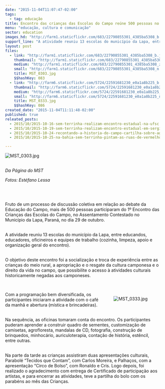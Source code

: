 ```yaml
---
date: "2015-11-04T11:07:47-02:00"
tags:
  - tag: educação
title: Encontro das crianças das Escolas do Campo reúne 500 pessoas no PR
menu: "educação, cultura e comunicação"
sector: education
images_hd: "http://farm1.staticflickr.com/683/22790855301_4385ba5308_b.jpg"
support_line: "A atividade reuniu 13 escolas do município da Lapa, entre educandos, educadores, oficineiros e equipes de trabalho (cozinha, limpeza, apoio e organização geral do encontro)."
layout: post
files:
  - link: "http://farm1.staticflickr.com/683/22790855301_4385ba5308_b.jpg"
    thumbnail: "http://farm1.staticflickr.com/683/22790855301_4385ba5308_t.jpg"
    medium: "http://farm1.staticflickr.com/683/22790855301_4385ba5308_z.jpg"
    small: "http://farm1.staticflickr.com/683/22790855301_4385ba5308_n.jpg"
    title: MST_0303.jpg
    $$hashKey: 083
  - link: "http://farm6.staticflickr.com/5724/22591681230_e0a1a8b225_b.jpg"
    thumbnail: "http://farm6.staticflickr.com/5724/22591681230_e0a1a8b225_t.jpg"
    medium: "http://farm6.staticflickr.com/5724/22591681230_e0a1a8b225_z.jpg"
    small: "http://farm6.staticflickr.com/5724/22591681230_e0a1a8b225_n.jpg"
    title: MST_0333.jpg
    $$hashKey: 086
created_date: "2015-11-04T11:11:48-02:00"
published: true
releated_posts:
  - 2015/10/2015-10-16-sem-terrinha-realizam-encontro-estadual-na-ufsc.md
  - 2015/10/2015-10-19-sem-terrinha-realizam-encontro-estadual-em-sergipe.md
  - 2015/10/2015-10-24-recontando-a-historia-do-campo-cartilha-sobre-agroecologia-e-lancada-na-1a-feira-nacional-da-reforma-agraria.md
  - 2015/10/2015-10-25-na-bahia-sem-terrinha-pintam-as-ruas-de-vermelho-em-defesa-das-escolas-do-campo.md

---
```

<p><img alt="MST_0303.jpg" src="http://farm1.staticflickr.com/683/22790855301_4385ba5308_b.jpg" /></p>

<p><br />
<em>Da P&aacute;gina do MST</em></p>

<p><em>Fotos: Est&eacute;fano Lessa&nbsp;</em></p>

<p>&nbsp;</p>

<p><br />
Fruto de um processo de discuss&atilde;o coletiva em rela&ccedil;&atilde;o ao debate da Educa&ccedil;&atilde;o do Campo, mais de 500 pessoas participaram do 1&ordm; Encontro das Crian&ccedil;as das Escolas do Campo, no Assentamento Contestado no Munic&iacute;pio da Lapa, Paran&aacute;, no dia 29 de outubro.</p>

<p><br />
A atividade reuniu 13 escolas do munic&iacute;pio da Lapa, entre educandos, educadores, oficineiros e equipes de trabalho (cozinha, limpeza, apoio e organiza&ccedil;&atilde;o geral do encontro).</p>

<p><br />
O objetivo deste encontro foi a socializa&ccedil;&atilde;o e troca de experi&ecirc;ncia entre as crian&ccedil;as do meio rural, a apropria&ccedil;&atilde;o e o resgate da cultura camponesa e o direito da vida no campo, que possibilite o acesso &agrave; atividades culturais historicamente negadas aos camponeses.</p>

<p>&nbsp;</p>

<figure class="image" style="float:right"><img alt="MST_0333.jpg" src="http://farm6.staticflickr.com/5724/22591681230_e0a1a8b225_b.jpg" />
<figcaption></figcaption>
</figure>

<p>Com a programa&ccedil;&atilde;o bem diversificada, os participantes iniciaram a atividade com o caf&eacute; da manh&atilde; e abertura (m&iacute;stica e brincadeiras).</p>

<p><br />
Na sequ&ecirc;ncia, as oficinas tomaram conta do encontro. Os participantes puderam aprender a construir quadro de sementes, customiza&ccedil;&atilde;o de camisetas, agrofloresta, mandalas de CD, fotografia, constru&ccedil;&atilde;o de brinquedos, minhoc&aacute;rio, auriculoterapia, conta&ccedil;&atilde;o de hist&oacute;ria, est&ecirc;ncil, entre outras.</p>

<p><br />
Na parte da tarde as crian&ccedil;as assistiram duas apresenta&ccedil;&otilde;es culturais, Parabol&eacute; &ldquo;Tecidos que Contam&rdquo;, com Carlos Moreira, e Palha&ccedil;os, com a apresenta&ccedil;&atilde;o &ldquo;Circo de Bolso&rdquo;, com Ronaldo e Cris. Logo depois, foi realizado o agradecimento com entrega de Certificado de participa&ccedil;&atilde;o aos artistas, e para encerrar as atividades, teve a partilha do bolo com os parab&eacute;ns ao m&ecirc;s das Crian&ccedil;as.</p>
